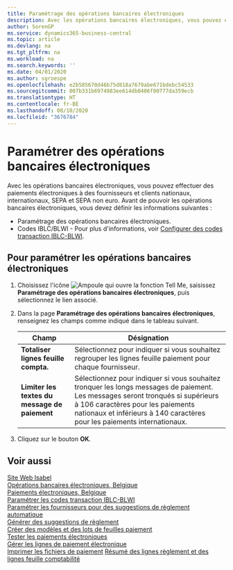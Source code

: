 ```yaml
---
title: Paramétrage des opérations bancaires électroniques
description: Avec les opérations bancaires électroniques, vous pouvez effectuer des paiements électroniques à des fournisseurs et clients nationaux, internationaux, SEPA et SEPA non euro.
author: SorenGP
ms.service: dynamics365-business-central
ms.topic: article
ms.devlang: na
ms.tgt_pltfrm: na
ms.workload: na
ms.search.keywords: ''
ms.date: 04/01/2020
ms.author: sgroespe
ms.openlocfilehash: e2b585670d46b75d818a7679abe671bdebc54533
ms.sourcegitcommit: 007b331b6974983ee614db0406f00777da359ecb
ms.translationtype: HT
ms.contentlocale: fr-BE
ms.lasthandoff: 08/10/2020
ms.locfileid: "3676784"
---
```

# <a name="set-up-electronic-banking"></a>Paramétrer des opérations bancaires électroniques
Avec les opérations bancaires électroniques, vous pouvez effectuer des paiements électroniques à des fournisseurs et clients nationaux, internationaux, SEPA et SEPA non euro. Avant de pouvoir les opérations bancaires électroniques, vous devez définir les informations suivantes :  

- Paramétrage des opérations bancaires électroniques.  
- Codes IBLC/BLWI - Pour plus d'informations, voir [Configurer des codes transaction IBLC-BLWI](how-to-set-up-iblc-blwi-transaction-codes.md).  

## <a name="to-set-up-electronic-banking"></a>Pour paramétrer les opérations bancaires électroniques  

1.  Choisissez l'icône ![Ampoule qui ouvre la fonction Tell Me](../../media/ui-search/search_small.png "Dites-moi ce que vous voulez faire"), saisissez **Paramétrage des opérations bancaires électroniques**, puis sélectionnez le lien associé.  
2.  Dans la page **Paramétrage des opérations bancaires électroniques**, renseignez les champs comme indiqué dans le tableau suivant.   

    |Champ|Désignation|  
    |---------------------------------|---------------------------------------|  
    |**Totaliser lignes feuille compta.**|Sélectionnez pour indiquer si vous souhaitez regrouper les lignes feuille paiement pour chaque fournisseur.|  
    |**Limiter les textes du message de paiement**|Sélectionnez pour indiquer si vous souhaitez tronquer les longs messages de paiement. Les messages seront tronqués si supérieurs à 106 caractères pour les paiements nationaux et inférieurs à 140 caractères pour les paiements internationaux.|  
 
3.  Cliquez sur le bouton **OK**.  

## <a name="see-also"></a>Voir aussi  
 [Site Web Isabel](https://go.microsoft.com/fwlink/?LinkId=210323)   
 [Opérations bancaires électroniques, Belgique](belgian-electronic-banking.md)   
 [Paiements électroniques, Belgique](belgian-electronic-payments.md)   
 [Paramétrer les codes transaction IBLC-BLWI](how-to-set-up-iblc-blwi-transaction-codes.md)   
 [Paramétrer les fournisseurs pour des suggestions de règlement automatique](how-to-set-up-vendors-for-automatic-payment-suggestions.md)   
 [Générer des suggestions de règlement](how-to-generate-payment-suggestions.md)   
 [Créer des modèles et des lots de feuilles paiement](how-to-create-payment-journal-templates-and-batches.md)   
 [Tester les paiements électroniques](how-to-test-electronic-payments.md)   
 [Gérer les lignes de paiement électronique](how-to-manage-electronic-payment-lines.md)   
 [Imprimer les fichiers de paiement](how-to-print-payment-files.md) [Résumé des lignes règlement et des lignes feuille comptabilité](summarizing-payment-lines-and-general-journal-lines.md)
